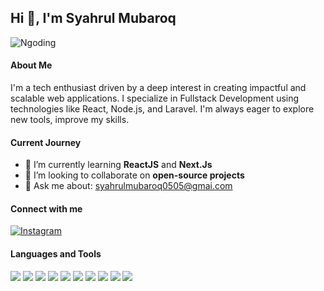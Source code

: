 ## Hi 👋, I'm Syahrul Mubaroq

<!--
**SyahrulMubaroq205/SyahrulMubaroq205** is a ✨ _special_ ✨ repository because its `README.md` (this file) appears on your GitHub profile.

Here are some ideas to get you started:

- 🔭 I’m currently working on ...
- 🌱 I’m currently learning ...
- 👯 I’m looking to collaborate on ...
- 🤔 I’m looking for help with ...
- 💬 Ask me about ...
- 📫 How to reach me: ...
- 😄 Pronouns: ...
- ⚡ Fun fact: ...
-->

![Ngoding](https://media4.giphy.com/media/v1.Y2lkPTc5MGI3NjExdXFoNXo1cXBmZWtmMTlnN3FldnZtMjR4YzJwN3hneHFqZnFuYXpqdiZlcD12MV9pbnRlcm5hbF9naWZfYnlfaWQmY3Q9Zw/RbDKaczqWovIugyJmW/giphy.gif
)

#### About Me
I'm a tech enthusiast driven by a deep interest in creating impactful and scalable web applications.
I specialize in Fullstack Development using technologies like React, Node.js, and Laravel.
I'm always eager to explore new tools, improve my skills.

#### Current Journey
- 🌱 I’m currently learning **ReactJS** and **Next.Js**
- 👯 I’m looking to collaborate on **open-source projects**
- 💬 Ask me about: syahrulmubaroq0505@gmai.com

#### Connect with me

[![Instagram](https://img.shields.io/badge/Instagram-E4405F?style=for-the-badge&logo=instagram&logoColor=white)](https://instagram.com/syahrularc2_)

#### Languages and Tools

<img src="https://img.shields.io/badge/HTML5-E34F26?style=for-the-badge&logo=html5&logoColor=white" />
<img src="https://img.shields.io/badge/JavaScript-323330?style=for-the-badge&logo=javascript&logoColor=F7DF1E" />
<img src="https://img.shields.io/badge/React-20232A?style=for-the-badge&logo=react&logoColor=61DAFB" />
<img src="https://img.shields.io/badge/Laravel-FF2D20?style=for-the-badge&logo=laravel&logoColor=white" />
<img src="https://img.shields.io/badge/Laragon-0E83CD?style=for-the-badge&logo=Laragon&logoColor=white" />
<img src="https://img.shields.io/badge/MySQL-005C84?style=for-the-badge&logo=mysql&logoColor=white" />
<img src="https://img.shields.io/badge/Node%20js-339933?style=for-the-badge&logo=nodedotjs&logoColor=white" />
<img src="https://img.shields.io/badge/Tailwind_CSS-38B2AC?style=for-the-badge&logo=tailwind-css&logoColor=white" />
<img src="https://img.shields.io/badge/Vite-B73BFE?style=for-the-badge&logo=vite&logoColor=FFD62E" />
<img src="https://img.shields.io/badge/CSS3-1572B6?style=for-the-badge&logo=css3&logoColor=white" />